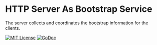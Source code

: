# HTTP Server As Bootstrap Service

The server collects and coordinates the bootstrap information for the clients.

[![MIT License](https://img.shields.io/github/license/mashape/apistatus.svg?maxAge=2592000)](https://github.com/stefanhans/programming-reactive-systems-in-go/blob/master/LICENSE)
[![GoDoc](https://godoc.org/github.com/stefanhans/programming-reactive-systems-in-go/bootstrap-data-server/bootstrap-server?status.svg)](https://godoc.org/github.com/stefanhans/programming-reactive-systems-in-go/bootstrap-data-server/bootstrap-server)